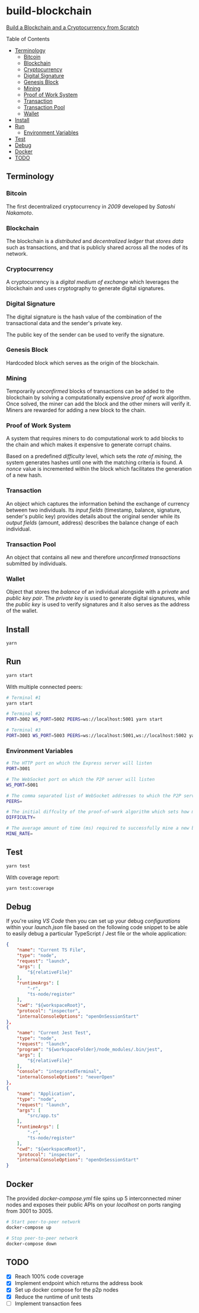 # build-blockchain

[Build a Blockchain and a Cryptocurrency from Scratch](https://www.udemy.com/build-blockchain/)

Table of Contents

* [Terminology](#terminology)
    * [Bitcoin](#bitcoin)
    * [Blockchain](#blockchain)
    * [Cryptocurrency](#cryptocurrency)
    * [Digital Signature](#digital-signature)
    * [Genesis Block](#genesis-block)
    * [Mining](#mining)
    * [Proof of Work System](#proof-of-work-system)
    * [Transaction](#transaction)
    * [Transaction Pool](#transaction-pool)
    * [Wallet](#wallet)
* [Install](#install)
* [Run](#run)
    * [Environment Variables](#environment-variables)
* [Test](#test)
* [Debug](#debug)
* [Docker](#docker)
* [TODO](#todo)

## Terminology

### Bitcoin

The first decentralized cryptocurrency in _2009_ developed by _Satoshi Nakamoto_.

### Blockchain

The blockchain is a _distributed_ and _decentralized ledger_ that _stores data_ such as transactions, and that is publicly shared across all the nodes of its network.

### Cryptocurrency

A cryptocurrency is a _digital medium of exchange_ which leverages the blockchain and uses cryptography to generate digital signatures.

### Digital Signature

The digital signature is the hash value of the combination of the transactional data and the sender's private key.

The public key of the sender can be used to verify the signature.

### Genesis Block

Hardcoded block which serves as the origin of the blockchain.

### Mining

Temporarily _unconfirmed_ blocks of transactions can be added to the blockchain by solving a computationally expensive _proof of work_ algorithm. Once solved, the miner can add the block and the other miners will verify it. Miners are rewarded for adding a new block to the chain.

### Proof of Work System

A system that requires miners to do computational work to add blocks to the chain and which makes it expensive to generate corrupt chains.

Based on a predefined _difficulty_ level, which sets the _rate of mining_, the system generates hashes until one with the matching criteria is found. A _nonce_ value is incremented within the block which facilitates the generation of a new hash.

### Transaction

An object which captures the information behind the exchange of currency between two individuals. Its _input fields_ (timestamp, balance, signature, sender's public key) provides details about the original sender while its _output fields_ (amount, address) describes the balance change of each individual.

### Transaction Pool

An object that contains all new and therefore _unconfirmed transactions_ submitted by individuals.

### Wallet

Object that stores the _balance_ of an individual alongside with a _private_ and _public key pair_. The _private key_ is used to generate digital signatures, while the _public key_ is used to verify signatures and it also serves as the address of the wallet.

## Install

```sh
yarn
```

## Run

```sh
yarn start
```

With multiple connected peers:

```sh
# Terminal #1
yarn start

# Terminal #2
PORT=3002 WS_PORT=5002 PEERS=ws://localhost:5001 yarn start

# Terminal #3
PORT=3003 WS_PORT=5003 PEERS=ws://localhost:5001,ws://localhost:5002 yarn start
```

### Environment Variables

```sh
# The HTTP port on which the Express server will listen
PORT=3001

# The WebSocket port on which the P2P server will listen
WS_PORT=5001

# The comma separated list of WebSocket addresses to which the P2P server will join on start
PEERS=

# The initial diffculty of the proof-of-work algorithm which sets how many prefixing zeros the block hash must have  
DIFFICULTY=

# The average amount of time (ms) required to successfully mine a new block
MINE_RATE=
```

## Test

```sh
yarn test
```

With coverage report:

```sh
yarn test:coverage
```

## Debug

If you're using _VS Code_ then you can set up your debug _configurations_ within your _launch.json_ file based on the following code snippet to be able to easily debug a particular TypeScript / Jest file or the whole application:

```json
{
    "name": "Current TS File",
    "type": "node",
    "request": "launch",
    "args": [
        "${relativeFile}"
    ],
    "runtimeArgs": [
        "-r",
        "ts-node/register"
    ],
    "cwd": "${workspaceRoot}",
    "protocol": "inspector",
    "internalConsoleOptions": "openOnSessionStart"
},
{
    "name": "Current Jest Test",
    "type": "node",
    "request": "launch",
    "program": "${workspaceFolder}/node_modules/.bin/jest",
    "args": [
        "${relativeFile}"
    ],
    "console": "integratedTerminal",
    "internalConsoleOptions": "neverOpen"
},
{
    "name": "Application",
    "type": "node",
    "request": "launch",
    "args": [
        "src/app.ts"
    ],
    "runtimeArgs": [
        "-r",
        "ts-node/register"
    ],
    "cwd": "${workspaceRoot}",
    "protocol": "inspector",
    "internalConsoleOptions": "openOnSessionStart"
}
```

## Docker

The provided _docker-compose.yml_ file spins up 5 interconnected miner nodes and exposes their public APIs on your _localhost_ on ports ranging from 3001 to 3005.

```sh
# Start peer-to-peer network
docker-compose up

# Stop peer-to-peer network
docker-compose down
```

## TODO

- [X] Reach 100% code coverage
- [X] Implement endpoint which returns the address book
- [X] Set up docker compose for the p2p nodes
- [X] Reduce the runtime of unit tests
- [ ] Implement transaction fees